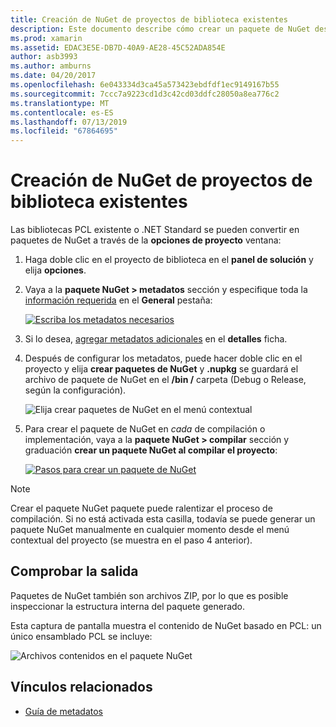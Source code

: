 ```yaml
---
title: Creación de NuGet de proyectos de biblioteca existentes
description: Este documento describe cómo crear un paquete de NuGet desde un proyecto de biblioteca existente, permitiendo que el código se puede compartir con otros desarrolladores.
ms.prod: xamarin
ms.assetid: EDAC3E5E-DB7D-40A9-AE28-45C52ADA854E
author: asb3993
ms.author: amburns
ms.date: 04/20/2017
ms.openlocfilehash: 6e043334d3ca45a573423ebdfdf1ec9149167b55
ms.sourcegitcommit: 7ccc7a9223cd1d3c42cd03ddfc28050a8ea776c2
ms.translationtype: MT
ms.contentlocale: es-ES
ms.lasthandoff: 07/13/2019
ms.locfileid: "67864695"
---
```

# <a name="creating-a-nuget-from-existing-library-projects"></a>Creación de NuGet de proyectos de biblioteca existentes

Las bibliotecas PCL existente o .NET Standard se pueden convertir en paquetes de NuGet a través de la **opciones de proyecto** ventana:

1. Haga doble clic en el proyecto de biblioteca en el **panel de solución** y elija **opciones**.

2. Vaya a la **paquete NuGet > metadatos** sección y especifique toda la [información requerida](~/cross-platform/app-fundamentals/nuget-multiplatform-libraries/metadata.md) en el **General** pestaña:

   [![](existing-library-images/existing-metadata-sml.png "Escriba los metadatos necesarios")](existing-library-images/existing-metadata.png#lightbox)

3. Si lo desea, [agregar metadatos adicionales](~/cross-platform/app-fundamentals/nuget-multiplatform-libraries/metadata.md) en el **detalles** ficha.

4. Después de configurar los metadatos, puede hacer doble clic en el proyecto y elija **crear paquetes de NuGet** y **.nupkg** se guardará el archivo de paquete de NuGet en el **/bin /** carpeta (Debug o Release, según la configuración).

   ![](existing-library-images/create-nuget-package.png "Elija crear paquetes de NuGet en el menú contextual")

5. Para crear el paquete de NuGet en _cada_ de compilación o implementación, vaya a la **paquete NuGet > compilar** sección y graduación **crear un paquete NuGet al compilar el proyecto**:

    [![](existing-library-images/existing-tickbox-sml.png "Pasos para crear un paquete de NuGet")](existing-library-images/existing-tickbox.png#lightbox)

> [!NOTE]
> Crear el paquete NuGet paquete puede ralentizar el proceso de compilación. Si no está activada esta casilla, todavía se puede generar un paquete NuGet manualmente en cualquier momento desde el menú contextual del proyecto (se muestra en el paso 4 anterior).

## <a name="verifying-the-output"></a>Comprobar la salida

Paquetes de NuGet también son archivos ZIP, por lo que es posible inspeccionar la estructura interna del paquete generado.

Esta captura de pantalla muestra el contenido de NuGet basado en PCL: un único ensamblado PCL se incluye:

![](existing-library-images/nuget-output.png "Archivos contenidos en el paquete NuGet")


## <a name="related-links"></a>Vínculos relacionados

- [Guía de metadatos](~/cross-platform/app-fundamentals/nuget-multiplatform-libraries/metadata.md)
